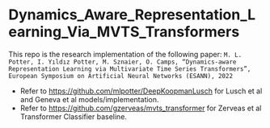 # Dynamics_Aware_Representation_Learning_Via_MVTS_Transformers
This repo is the research implementation of the following paper:
```M. L. Potter, I. Yıldız Potter, M. Sznaier, O. Camps, “Dynamics-aware Representation Learning via Multivariate Time Series Transformers”, European Symposium on Artificial Neural Networks (ESANN), 2022```
* Refer to https://github.com/mlpotter/DeepKoopmanLusch for Lusch et al and Geneva et al models/implementation.
* Refer to https://github.com/gzerveas/mvts_transformer for Zerveas et al Transformer Classifier baseline.


